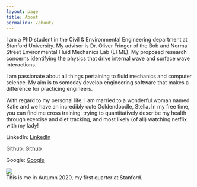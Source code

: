 ```yaml
---
layout: page
title: About
permalink: /about/
---
```


I am a PhD student in the Civil & Environmental Engineering department at Stanford University. My advisor is Dr. Oliver Fringer of the Bob and Norma Street Environmental Fluid Mechanics Lab (EFML). My proposed research concerns identifying the physics that drive internal wave and surface wave interactions.

I am passionate about all things pertaining to fluid mechanics and computer science. My aim is to someday develop engineering software that makes a difference for practicing engineers.

With regard to my personal life, I am married to a wonderful woman named Katie and we have an incredibly cute Goldendoodle, Stella. In my free time, you can find me cross training, trying to quantitatively describe my health through exercise and diet tracking, and most likely (of all) watching netflix with my lady!


LinkedIn: [LinkedIn](www.linkedin.com/in/jacob-castaneda-416374133)


Github: [Github](github.com/jacobjcastaneda)

Google: [Google](http://google.com)


<img src="{{site.jacobjcastaneda.githib.io}}/assets/img/profilephoto.jpg" />

<figcaption>This is me in Autumn 2020, my first quarter at Stanford.</figcaption>

